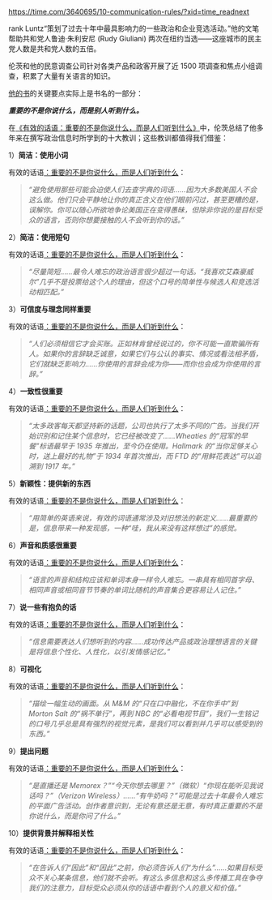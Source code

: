 https://time.com/3640695/10-communication-rules/?xid=time_readnext

rank Luntz“策划了过去十年中最具影响力的一些政治和企业竞选活动。”他的文笔帮助共和党人鲁迪·朱利安尼 (Rudy Giuliani) 两次在纽约当选——这座城市的民主党人数是共和党人数的五倍。

伦茨和他的民意调查公司针对各类产品和政客开展了近 1500 项调查和焦点小组调查，积累了大量有关语言的知识。

[他的书](http://www.amazon.com/gp/product/1401309291/ref=as_li_ss_tl?ie=UTF8&camp=1789&creative=390957&creativeASIN=1401309291&linkCode=as2&tag=spacforrent-20)的关键要点实际上是书名的一部分：

***重要的不是你说什么，而是别人听到什么。***

在[《有效的话语：重要的不是你说什么，而是人们听到什么》](http://www.amazon.com/gp/product/1401309291/ref=as_li_ss_tl?ie=UTF8&camp=1789&creative=390957&creativeASIN=1401309291&linkCode=as2&tag=spacforrent-20)中，伦茨总结了他多年来在撰写政治信息时所学到的十大教训；这些教训都值得我们借鉴：

1）**简洁：使用小词**

有效的话语[：重要的不是你说什么，而是人们听到什么](http://www.amazon.com/gp/product/1401309291/ref=as_li_ss_tl?ie=UTF8&camp=1789&creative=390957&creativeASIN=1401309291&linkCode=as2&tag=spacforrent-20)：

> *“避免使用那些可能会迫使人们去查字典的词语……因为大多数美国人不会这么做。他们只会平静地让你的真正含义在他们眼前闪过，甚至更糟的是，误解你。你可以随心所欲地争论美国正在变得愚昧，但除非你说的是目标受众的语言，否则你想要接触的人不会听到你的话。”*

2）**简洁：使用短句**

有效的话语[：重要的不是你说什么，而是人们听到什么](http://www.amazon.com/gp/product/1401309291/ref=as_li_ss_tl?ie=UTF8&camp=1789&creative=390957&creativeASIN=1401309291&linkCode=as2&tag=spacforrent-20)：

> *“尽量简短……最令人难忘的政治语言很少超过一句话。“我喜欢艾森豪威尔”几乎不是投票给这个人的理由，但这个口号的简单性与候选人和竞选活动相匹配。”*

3）**可信度与理念同样重要**

有效的话语[：重要的不是你说什么，而是人们听到什么](http://www.amazon.com/gp/product/1401309291/ref=as_li_ss_tl?ie=UTF8&camp=1789&creative=390957&creativeASIN=1401309291&linkCode=as2&tag=spacforrent-20)：

> *“人们必须相信它才会买账。正如林肯曾经说过的，你不可能一直欺骗所有人。如果你的言辞缺乏诚意，如果它们与公认的事实、情况或看法相矛盾，它们就缺乏影响力……你使用的言辞会成为你——而你也会成为你使用的言辞。”*

4）**一致性很重要**

有效的话语[：重要的不是你说什么，而是人们听到什么](http://www.amazon.com/gp/product/1401309291/ref=as_li_ss_tl?ie=UTF8&camp=1789&creative=390957&creativeASIN=1401309291&linkCode=as2&tag=spacforrent-20)：

> *“太多政客每天都坚持新的话题，公司也执行了太多不同的广告。当我们开始识别和记住某个信息时，它已经被改变了……Wheaties 的“冠军的早餐”标语最早于 1935 年推出，至今仍在使用。Hallmark 的“当你足够关心时，送上最好的礼物”于 1934 年首次推出，而 FTD 的“用鲜花表达”可以追溯到 1917 年。”*

5）**新颖性：提供新的东西**

有效的话语[：重要的不是你说什么，而是人们听到什么](http://www.amazon.com/gp/product/1401309291/ref=as_li_ss_tl?ie=UTF8&camp=1789&creative=390957&creativeASIN=1401309291&linkCode=as2&tag=spacforrent-20)：

> *“用简单的英语来说，有效的词语通常涉及对旧想法的新定义......最重要的是，信息带来一种发现感，一种“哇，我从来没有这样想过”的感觉。*

6）**声音和质感很重要**

有效的话语[：重要的不是你说什么，而是人们听到什么](http://www.amazon.com/gp/product/1401309291/ref=as_li_ss_tl?ie=UTF8&camp=1789&creative=390957&creativeASIN=1401309291&linkCode=as2&tag=spacforrent-20)：

> *“语言的声音和结构应该和单词本身一样令人难忘。一串具有相同首字母、相同声音或相同音节节奏的单词比随机的声音集合更容易让人记住。”*

7）**说一些有抱负的话**

有效的话语[：重要的不是你说什么，而是人们听到什么](http://www.amazon.com/gp/product/1401309291/ref=as_li_ss_tl?ie=UTF8&camp=1789&creative=390957&creativeASIN=1401309291&linkCode=as2&tag=spacforrent-20)：

> *“信息需要表达人们想听到的内容……成功传达产品或政治理想语言的关键是将信息个性化、人性化，以引发情感记忆。”*

8）**可视化**

有效的话语[：重要的不是你说什么，而是人们听到什么](http://www.amazon.com/gp/product/1401309291/ref=as_li_ss_tl?ie=UTF8&camp=1789&creative=390957&creativeASIN=1401309291&linkCode=as2&tag=spacforrent-20)：

> *“描绘一幅生动的画面。从 M&M 的“只在口中融化，不在你手中”到 Morton Salt 的“祸不单行”，再到 NBC 的“必看电视节目”，我们一生铭记的口号几乎总是具有强烈的视觉元素，是我们可以看到并几乎可以感受到的东西。”*

9）**提出问题**

有效的话语[：重要的不是你说什么，而是人们听到什么](http://www.amazon.com/gp/product/1401309291/ref=as_li_ss_tl?ie=UTF8&camp=1789&creative=390957&creativeASIN=1401309291&linkCode=as2&tag=spacforrent-20)：

> *“是直播还是 Memorex？”“今天你想去哪里？”（微软）“你现在能听见我说话吗？”（Verizon Wireless）……“有牛奶吗？”可能是过去十年最令人难忘的平面广告活动。创作者意识到，无论有意还是无意，有时真正重要的不是你说什么，而是你问了什么。”*

10）**提供背景并解释相关性**

有效的话语[：重要的不是你说什么，而是人们听到什么](http://www.amazon.com/gp/product/1401309291/ref=as_li_ss_tl?ie=UTF8&camp=1789&creative=390957&creativeASIN=1401309291&linkCode=as2&tag=spacforrent-20)：

> *“在告诉人们“因此”和“因此”之前，你必须告诉人们“为什么”……如果目标受众不关心某条信息，他们就不会听。有这么多信息和这么多传播工具在争夺我们的注意力，目标受众必须从你的话语中看到个人的意义和价值。”*
